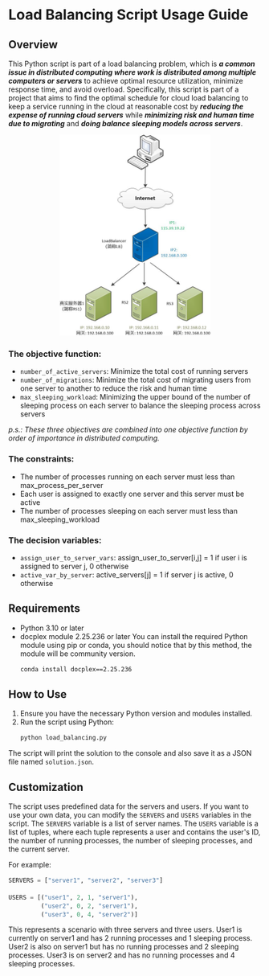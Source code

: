 # **Load Balancing Script Usage Guide**
## **Overview**
This Python script is part of a load balancing problem, which is _**a common issue in distributed computing where work is distributed
among multiple computers or servers**_ to achieve optimal resource utilization, minimize response time, and avoid overload.
Specifically, this script is part of a project that aims to find the optimal schedule for cloud load balancing to keep a service
running in the cloud at reasonable cost by _**reducing the expense of running cloud servers**_ while _**minimizing risk and human time 
due to migrating**_ and _**doing balance sleeping models across servers**_.

<center>
<img src="load_balancing.png"
     width="300" height="400" />
</center>

### The objective function:
- `number_of_active_servers`: Minimize the total cost of running servers
- `number_of_migrations`: Minimize the total cost of migrating users from one server to another to reduce the risk and human time
- `max_sleeping_workload`: Minimizing the upper bound of the number of sleeping process on each server to balance the sleeping process across servers

_p.s.: These three objectives are combined into one objective function by order of importance in distributed computing._
### The constraints:
- The number of processes running on each server must less than max_process_per_server
- Each user is assigned to exactly one server and this server must be active
- The number of processes sleeping on each server must less than max_sleeping_workload
### The decision variables:
- `assign_user_to_server_vars`: assign_user_to_server[i,j] = 1 if user i is assigned to server j, 0 otherwise
- `active_var_by_server`: active_servers[j] = 1 if server j is active, 0 otherwise
## **Requirements**
- Python 3.10 or later
- docplex module 2.25.236 or later
You can install the required Python module using pip or conda, you should notice that by this method, the module will be community version.
    ```bash
    conda install docplex==2.25.236
    ```
## **How to Use**
1. Ensure you have the necessary Python version and modules installed.
2. Run the script using Python:
    ```bash
    python load_balancing.py
    ```
The script will print the solution to the console and also save it as a JSON file named `solution.json`.
## **Customization**
The script uses predefined data for the servers and users. If you want to use your own data, you can modify the `SERVERS` and `USERS` variables in the script.
The `SERVERS` variable is a list of server names. The `USERS` variable is a list of tuples, where each tuple represents a user and contains the user's ID, the number of running processes, the number of sleeping processes, and the current server.

For example:
```python
SERVERS = ["server1", "server2", "server3"]

USERS = [("user1", 2, 1, "server1"),
         ("user2", 0, 2, "server1"),
         ("user3", 0, 4, "server2")]
```
This represents a scenario with three servers and three users. User1 is currently on server1 and has 2 running processes and 1 sleeping process. User2 is also on server1 but has no running processes and 2 sleeping processes. User3 is on server2 and has no running processes and 4 sleeping processes.
